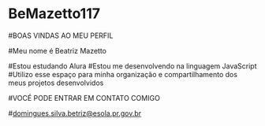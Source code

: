 # BeMazetto117
#BOAS VINDAS AO MEU PERFIL 

#Meu nome é Beatriz Mazetto

#Estou estudando Alura
#Estou me desenvolvendo na linguagem JavaScript
#Utilizo esse espaço para minha organização e compartilhamento dos meus projetos desenvolvidos 

#VOCÉ PODE ENTRAR EM CONTATO COMIGO

#domingues.silva.betriz@esola.pr.gov.br
